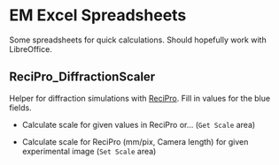 # EM Excel Spreadsheets

Some spreadsheets for quick calculations. Should hopefully work with LibreOffice.

## ReciPro_DiffractionScaler

Helper for diffraction simulations with [ReciPro](https://github.com/seto77/ReciPro). Fill in values for the blue fields.

- Calculate scale for given values in ReciPro or... (`Get Scale` area)

- Calculate scale for ReciPro (mm/pix, Camera length) for given experimental image (`Set Scale` area)


